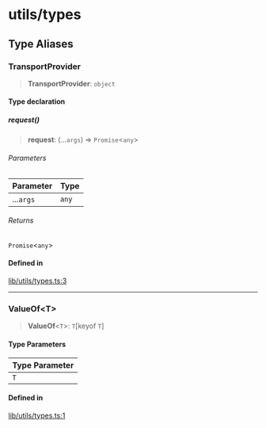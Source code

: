 # utils/types

## Type Aliases

### TransportProvider

> **TransportProvider**: `object`

#### Type declaration

##### request()

> **request**: (...`args`) => `Promise`\<`any`\>

###### Parameters

| Parameter | Type |
| ------ | ------ |
| ...`args` | `any` |

###### Returns

`Promise`\<`any`\>

#### Defined in

[lib/utils/types.ts:3](https://github.com/PufferFinance/puffer-sdk/blob/757072c9d39b8cb5fad75518954e68b14c1ba5da/lib/utils/types.ts#L3)

***

### ValueOf\<T\>

> **ValueOf**\<`T`\>: `T`\[keyof `T`\]

#### Type Parameters

| Type Parameter |
| ------ |
| `T` |

#### Defined in

[lib/utils/types.ts:1](https://github.com/PufferFinance/puffer-sdk/blob/757072c9d39b8cb5fad75518954e68b14c1ba5da/lib/utils/types.ts#L1)
